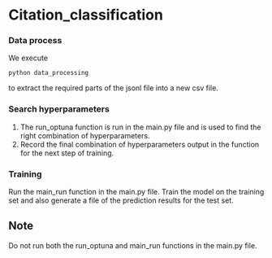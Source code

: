 # Citation_classification

### Data process
We execute
```shell
python data_processing
```
to extract the required parts of the jsonl file into a new csv file.

### Search hyperparameters
1. The run_optuna function is run in the main.py file and is used to find the right combination of hyperparameters.
2. Record the final combination of hyperparameters output in the function for the next step of training.

### Training
Run the main_run function in the main.py file. Train the model on the training set and also generate a file of the prediction results for the test set.

## Note
Do not run both the run_optuna and main_run functions in the main.py file.
